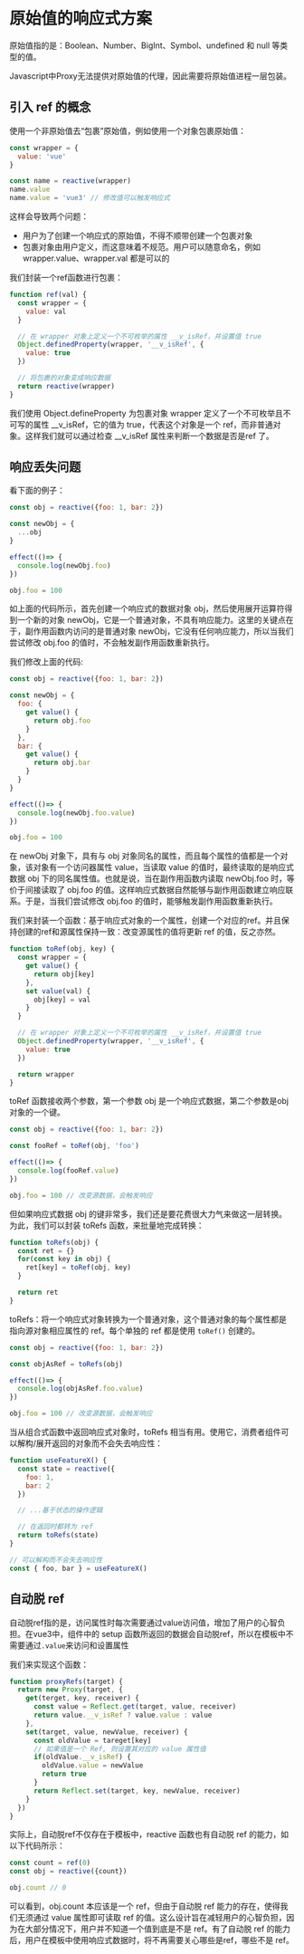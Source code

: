 # 原始值的响应式方案

原始值指的是：Boolean、Number、BigInt、Symbol、undefined 和 null 等类型的值。

Javascript中Proxy无法提供对原始值的代理，因此需要将原始值进程一层包装。

## 引入 ref 的概念

使用一个非原始值去“包裹”原始值，例如使用一个对象包裹原始值：

```js
const wrapper = {
  value: 'vue'
}

const name = reactive(wrapper)
name.value
name.value = 'vue3' // 修改值可以触发响应式
```

这样会导致两个问题：

- 用户为了创建一个响应式的原始值，不得不顺带创建一个包裹对象
- 包裹对象由用户定义，而这意味着不规范。用户可以随意命名，例如wrapper.value、wrapper.val 都是可以的

我们封装一个ref函数进行包裹：

```js
function ref(val) {
  const wrapper = {
    value: val
  }

  // 在 wrapper 对象上定义一个不可枚举的属性 __v_isRef，并设置值 true
  Object.definedProperty(wrapper, '__v_isRef', {
    value: true
  })

  // 将包裹的对象变成响应数据
  return reactive(wrapper)
}
```

我们使用 Object.defineProperty 为包裹对象 wrapper 定义了一个不可枚举且不可写的属性 __v_isRef，它的值为 true，代表这个对象是一个 ref，而非普通对象。这样我们就可以通过检查 __v_isRef 属性来判断一个数据是否是ref 了。

## 响应丢失问题

看下面的例子：

```js
const obj = reactive({foo: 1, bar: 2})

const newObj = {
  ...obj
}

effect(()=> {
  console.log(newObj.foo)
})

obj.foo = 100
```

如上面的代码所示，首先创建一个响应式的数据对象 obj，然后使用展开运算符得到一个新的对象 newObj，它是一个普通对象，不具有响应能力。这里的关键点在于，副作用函数内访问的是普通对象 newObj，它没有任何响应能力，所以当我们尝试修改 obj.foo 的值时，不会触发副作用函数重新执行。

我们修改上面的代码:

```js
const obj = reactive({foo: 1, bar: 2})

const newObj = {
  foo: {
    get value() {
      return obj.foo
    }
  },
  bar: {
    get value() {
      return obj.bar
    }
  }
}

effect(()=> {
  console.log(newObj.foo.value)
})

obj.foo = 100
```
在 newObj 对象下，具有与 obj 对象同名的属性，而且每个属性的值都是一个对象，该对象有一个访问器属性 value，当读取 value 的值时，最终读取的是响应式数据 obj 下的同名属性值。也就是说，当在副作用函数内读取 newObj.foo 时，等价于间接读取了 obj.foo 的值。这样响应式数据自然能够与副作用函数建立响应联系。于是，当我们尝试修改 obj.foo 的值时，能够触发副作用函数重新执行。

我们来封装一个函数：基于响应式对象的一个属性，创建一个对应的ref。并且保持创建的ref和源属性保持一致：改变源属性的值将更新 ref 的值，反之亦然。

```js
function toRef(obj, key) {
  const wrapper = {
    get value() {
      return obj[key]
    },
    set value(val) {
      obj[key] = val
    }
  }

  // 在 wrapper 对象上定义一个不可枚举的属性 __v_isRef，并设置值 true
  Object.definedProperty(wrapper, '__v_isRef', {
    value: true
  })

  return wrapper
}
```

toRef 函数接收两个参数，第一个参数 obj 是一个响应式数据，第二个参数是obj 对象的一个键。

```js
const obj = reactive({foo: 1, bar: 2})

const fooRef = toRef(obj, 'foo')

effect(()=> {
  console.log(fooRef.value)
})

obj.foo = 100 // 改变源数据，会触发响应
```

但如果响应式数据 obj 的键非常多，我们还是要花费很大力气来做这一层转换。为此，我们可以封装 toRefs 函数，来批量地完成转换：

```js
function toRefs(obj) {
  const ret = {}
  for(const key in obj) {
    ret[key] = toRef(obj, key)
  }

  return ret
}
```

toRefs：将一个响应式对象转换为一个普通对象，这个普通对象的每个属性都是指向源对象相应属性的 ref。每个单独的 ref 都是使用 `toRef()` 创建的。

```js
const obj = reactive({foo: 1, bar: 2})

const objAsRef = toRefs(obj)

effect(()=> {
  console.log(objAsRef.foo.value)
})

obj.foo = 100 // 改变源数据，会触发响应
```

当从组合式函数中返回响应式对象时，toRefs 相当有用。使用它，消费者组件可以解构/展开返回的对象而不会失去响应性：

```js
function useFeatureX() {
  const state = reactive({
    foo: 1,
    bar: 2
  })

  // ...基于状态的操作逻辑

  // 在返回时都转为 ref
  return toRefs(state)
}

// 可以解构而不会失去响应性
const { foo, bar } = useFeatureX()
```

## 自动脱 ref

自动脱ref指的是，访问属性时每次需要通过value访问值，增加了用户的心智负担。在vue3中，组件中的 setup 函数所返回的数据会自动脱ref，所以在模板中不需要通过`.value`来访问和设置属性

我们来实现这个函数：

```js
function proxyRefs(target) {
  return new Proxy(target, {
    get(terget, key, receiver) {
      const value = Reflect.get(target, value, receiver)
      return value.__v_isRef ? value.value : value
    },
    set(target, value, newValue, receiver) {
      const oldValue = tareget[key]
      // 如果值是一个 Ref, 则设置其对应的 value 属性值
      if(oldValue.__v_isRef) {
        oldValue.value = newValue
        return true
      }
      return Reflect.set(target, key, newValue, receiver)
    }
  })
}
```

实际上，自动脱ref不仅存在于模板中，reactive 函数也有自动脱 ref 的能力，如以下代码所示：

```js
const count = ref(0)
const obj = reactive({count})

obj.count // 0
```

可以看到，obj.count 本应该是一个 ref，但由于自动脱 ref 能力的存在，使得我们无须通过 value 属性即可读取 ref 的值。这么设计旨在减轻用户的心智负担，因为在大部分情况下，用户并不知道一个值到底是不是 ref。有了自动脱 ref 的能力后，用户在模板中使用响应式数据时，将不再需要关心哪些是ref，哪些不是 ref。
